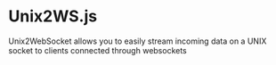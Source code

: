 Unix2WS.js
==========

Unix2WebSocket allows you to easily stream incoming data on a UNIX socket to clients connected through websockets
